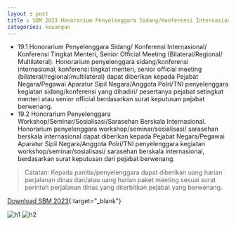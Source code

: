 ```yaml
---
layout : post
title : SBM 2023 Honorarium Penyelenggara Sidang/Konferensi Internasional/Konferensi Tingkat Menteri, Senior Official Meeting (Bilateral/Regional/Multilateral), Workshop/ Seminar/Sosialisasi/Sarasehan Berskala Internasional
categories: keuangan
---
```


- 19.1 Honorarium Penyelenggara Sidang/ Konferensi Internasional/ Konferensi Tingkat Menteri, Senior Official Meeting (Bilateral/Regional/ Multilateral). Honorarium penyelenggara sidang/konferensi internasional, konferensi tingkat menteri, senior official meeting (bilateral/regional/multilateral) dapat diberikan kepada Pejabat Negara/Pegawai Aparatur Sipil Negara/Anggota Polri/TNI penyelenggara kegiatan sidang/konferensi yang dihadiri/ pesertanya pejabat setingkat menteri atau senior official berdasarkan surat keputusan pejabat berwenang.
- 19.2 Honorarium Penyelenggara Workshop/Seminar/Sosialisasi/Sarasehan Berskala lnternasional. Honorarium penyelenggara workshop/seminar/sosialisasi/ sarasehan berskala internasional dapat diberikan kepada Pejabat Negara/Pegawai Aparatur Sipil Negara/Anggota Polri/TNI penyelenggara kegiatan workshop/seminar/sosialisasi/ sarasehan berskala internasional, berdasarkan surat keputusan dari pejabat berwenang.

> Catatan:
> Kepada panitia/penyelenggara dapat diberikan uang harian perjalanan dinas dan/atau uang harian paket meeting sesuai surat perintah perjalanan dinas yang diterbitkan pejabat yang berwenang.

[Download SBM 2023](https://drive.google.com/file/d/1E7dBSV1cZGMQCWfVuKfwCuzBQ-tRs2oD/view){:target="_blank"}

![h1](https://blogger.googleusercontent.com/img/b/R29vZ2xl/AVvXsEhWc88leWvp_LY30MSGqtCrG0DFAa2l1YoTuZ5-qv5e7UZFmD1NhDyPQR4PBxjqaYzB397qpzrj1byx5H6cK5nhuHFNbaeyyPL22gztdRXQCFSsE3PXZlL_FYgjWNn3oAFQpmOhZ1cJgmMxl5Iyk3BwLhllhEwUjcKBCO41z6TcjNI/s1600/SBM_2023_page-0016.jpg)
![h2](https://blogger.googleusercontent.com/img/b/R29vZ2xl/AVvXsEgqJ0uJo04qhfL3S3qmUBTk_B7Ns2TdYl23tbg5kSI6JTs83vjIgfAy8Zjy8USoqKQhvg-EA3Picf3wNbGgvguKnXBbniTLPNQ4ZcOXAOYPz-HC-FakEAEuPLFiFdHRL9dgYl_aYobfHtIYOb8oBEuKdEA-6KG_LPEzYAbCxCVxv3o/s1600/SBM_2023_page-0017.jpg)